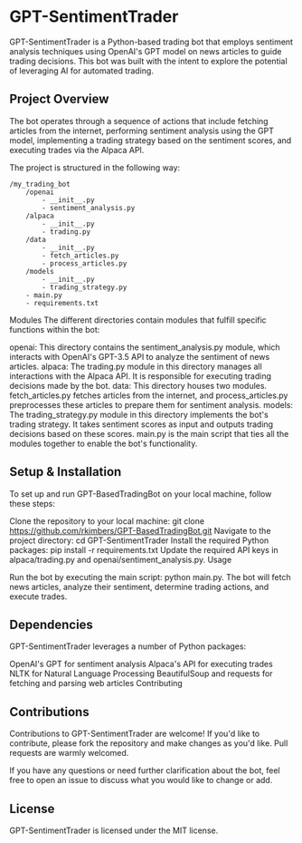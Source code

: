 # GPT-SentimentTrader

GPT-SentimentTrader is a Python-based trading bot that employs sentiment analysis techniques using OpenAI's GPT model on news articles to guide trading decisions. This bot was built with the intent to explore the potential of leveraging AI for automated trading.

## Project Overview

The bot operates through a sequence of actions that include fetching articles from the internet, performing sentiment analysis using the GPT model, implementing a trading strategy based on the sentiment scores, and executing trades via the Alpaca API.

The project is structured in the following way:

```
/my_trading_bot
    /openai
        - __init__.py
        - sentiment_analysis.py
    /alpaca
        - __init__.py
        - trading.py
    /data
        - __init__.py
        - fetch_articles.py
        - process_articles.py
    /models
        - __init__.py
        - trading_strategy.py
    - main.py
    - requirements.txt 
```
    
    
Modules
The different directories contain modules that fulfill specific functions within the bot:

openai: This directory contains the sentiment_analysis.py module, which interacts with OpenAI's GPT-3.5 API to analyze the sentiment of news articles.
alpaca: The trading.py module in this directory manages all interactions with the Alpaca API. It is responsible for executing trading decisions made by the bot.
data: This directory houses two modules. fetch_articles.py fetches articles from the internet, and process_articles.py preprocesses these articles to prepare them for sentiment analysis.
models: The trading_strategy.py module in this directory implements the bot's trading strategy. It takes sentiment scores as input and outputs trading decisions based on these scores.
main.py is the main script that ties all the modules together to enable the bot's functionality.

## Setup & Installation

To set up and run GPT-BasedTradingBot on your local machine, follow these steps:

Clone the repository to your local machine: git clone https://github.com/rkimbers/GPT-BasedTradingBot.git
Navigate to the project directory: cd GPT-SentimentTrader
Install the required Python packages: pip install -r requirements.txt
Update the required API keys in alpaca/trading.py and openai/sentiment_analysis.py.
Usage

Run the bot by executing the main script: python main.py. The bot will fetch news articles, analyze their sentiment, determine trading actions, and execute trades.

## Dependencies

GPT-SentimentTrader leverages a number of Python packages:

OpenAI's GPT for sentiment analysis
Alpaca's API for executing trades
NLTK for Natural Language Processing
BeautifulSoup and requests for fetching and parsing web articles
Contributing

## Contributions 
Contributions to GPT-SentimentTrader are welcome! If you'd like to contribute, please fork the repository and make changes as you'd like. Pull requests are warmly welcomed.

If you have any questions or need further clarification about the bot, feel free to open an issue to discuss what you would like to change or add.

## License

GPT-SentimentTrader is licensed under the MIT license.

